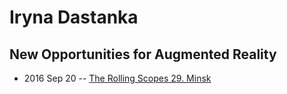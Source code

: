 # Iryna Dastanka

## New Opportunities for Augmented Reality
- 2016 Sep 20 -- [The Rolling Scopes 29. Minsk](https://www.youtube.com/watch?v=kMIhPlg4hw4)    

